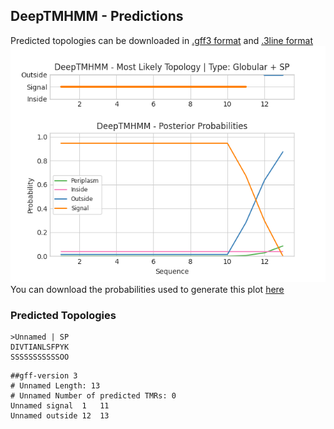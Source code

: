## DeepTMHMM - Predictions
Predicted topologies can be downloaded in [.gff3 format](TMRs.gff3) and [.3line format](predicted_topologies.3line)
![picture](plot.png)
You can download the probabilities used to generate this plot [here](Unnamed_probs.csv)
### Predicted Topologies
```
>Unnamed | SP
DIVTIANLSFPYK
SSSSSSSSSSSOO

```


```
##gff-version 3
# Unnamed Length: 13
# Unnamed Number of predicted TMRs: 0
Unnamed	signal	1	11				
Unnamed	outside	12	13				

```
